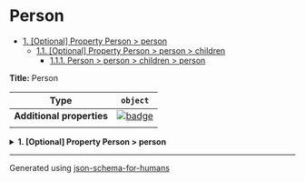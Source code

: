 # Person

- [1. [Optional] Property Person > person](#person)
  - [1.1. [Optional] Property Person > person > children](#person_children)
    - [1.1.1. Person > person > children > person](#person_children_items)

**Title:** Person

| Type                      | `object`                                                                                                            |
| ------------------------- | ------------------------------------------------------------------------------------------------------------------- |
| **Additional properties** | [![badge](https://img.shields.io/badge/Any+type-allowed-green)](# "Additional Properties of any type are allowed.") |
|                           |                                                                                                                     |

<details>
<summary><strong> <a name="person"></a>1. [Optional] Property Person > person</strong>  

</summary>
<blockquote>

| Type                      | `object`                                                                                                            |
| ------------------------- | ------------------------------------------------------------------------------------------------------------------- |
| **Additional properties** | [![badge](https://img.shields.io/badge/Any+type-allowed-green)](# "Additional Properties of any type are allowed.") |
| **Defined in**            | #/definitions/person                                                                                                |
|                           |                                                                                                                     |

**Description:** A human being

<details>
<summary><strong> <a name="person_children"></a>1.1. [Optional] Property Person > person > children</strong>  

</summary>
<blockquote>

| Type                      | `array`                                                                                                             |
| ------------------------- | ------------------------------------------------------------------------------------------------------------------- |
| **Additional properties** | [![badge](https://img.shields.io/badge/Any+type-allowed-green)](# "Additional Properties of any type are allowed.") |
|                           |                                                                                                                     |

**Description:** The children they had

|                      | Array restrictions |
| -------------------- | ------------------ |
| **Min items**        | N/A                |
| **Max items**        | N/A                |
| **Items unicity**    | False              |
| **Additional items** | False              |
| **Tuple validation** | See below          |
|                      |                    |

| Each item of this array must be  | Description   |
| -------------------------------- | ------------- |
| [person](#person_children_items) | A human being |
|                                  |               |

#### <a name="person_children_items"></a>1.1.1. Person > person > children > person

| Type                      | `object`                                                                                                            |
| ------------------------- | ------------------------------------------------------------------------------------------------------------------- |
| **Additional properties** | [![badge](https://img.shields.io/badge/Any+type-allowed-green)](# "Additional Properties of any type are allowed.") |
| **Same definition as**    | [person](#person)                                                                                                   |
|                           |                                                                                                                     |

**Description:** A human being

</blockquote>
</details>

</blockquote>
</details>

----------------------------------------------------------------------------------------------------------------------------
Generated using [json-schema-for-humans](https://github.com/coveooss/json-schema-for-humans)